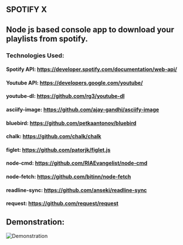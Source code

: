 ## SPOTIFY X

## Node js based console app to download your playlists from spotify.

### Technologies Used:

#### Spotify API: https://developer.spotify.com/documentation/web-api/
#### Youtube API: https://developers.google.com/youtube/
#### youtube-dl: https://github.com/rg3/youtube-dl
#### asciify-image: https://github.com/ajay-gandhi/asciify-image
#### bluebird: https://github.com/petkaantonov/bluebird
#### chalk: https://github.com/chalk/chalk
#### figlet: https://github.com/patorjk/figlet.js
#### node-cmd: https://github.com/RIAEvangelist/node-cmd
#### node-fetch: https://github.com/bitinn/node-fetch
#### readline-sync: https://github.com/anseki/readline-sync
#### request: https://github.com/request/request

## Demonstration:

![Demonstration](https://user-images.githubusercontent.com/29705703/49695536-a9745200-fbc2-11e8-92a6-9e1a4da597cc.png)